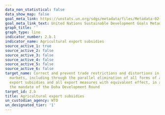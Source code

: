 ```yaml
---
data_non_statistical: false
data_show_map: false
goal_meta_link: https://unstats.un.org/sdgs/metadata/files/Metadata-02-0B-01.pdf
goal_meta_link_text: United Nations Sustainable Development Goals Metadata (pdf 232kB)
graph_title: ''
graph_type: line
indicator_number: 2.b.1
indicator_name: Agricultural export subsidies
source_active_1: true
source_active_2: false
source_active_3: false
source_active_4: false
source_active_5: false
source_active_6: false
target_name: Correct and prevent trade restrictions and distortions in world agricultural
  markets, including through the parallel elimination of all forms of agricultural
  export subsidies and all export measures with equivalent effect, in accordance with
  the mandate of the Doha Development Round
target_id: 2.b
title: Agricultural export subsidies
un_custodian_agency: WTO
un_designated_tier: '1'
---
```

